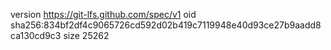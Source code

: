 version https://git-lfs.github.com/spec/v1
oid sha256:834bf2df4c9065726cd592d02b419c7119948e40d93ce27b9aadd8ca130cd9c3
size 25262
